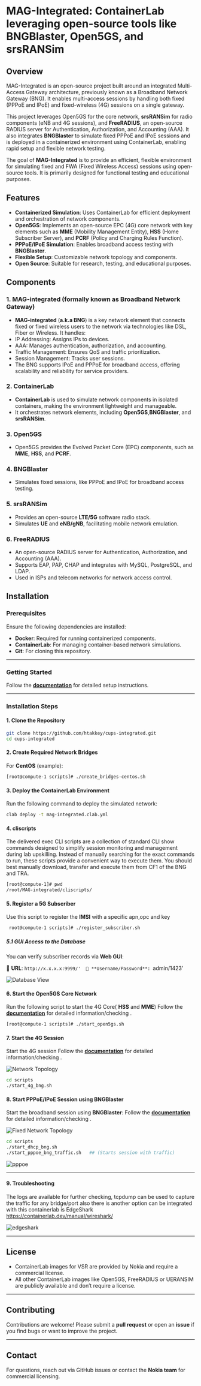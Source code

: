 # **MAG-Integrated: ContainerLab leveraging open-source tools like BNGBlaster, Open5GS, and srsRANSim**

## **Overview**

MAG-Integrated is an open-source project built around an integrated Multi-Access Gateway architecture, previously known as a Broadband Network Gateway (BNG). It enables multi-access sessions by handling both fixed (PPPoE and IPoE) and fixed-wireless (4G) sessions on a single gateway.

This project leverages Open5GS for the core network, **srsRANSim** for radio components (eNB and 4G sessions), and **FreeRADIUS**, an open-source RADIUS server for Authentication, Authorization, and Accounting (AAA). It also integrates **BNGBlaster** to simulate fixed PPPoE and IPoE sessions and is deployed in a containerized environment using ContainerLab, enabling rapid setup and flexible network testing.

The goal of **MAG-Integrated** is to provide an efficient, flexible environment for simulating fixed and FWA (Fixed Wireless Access) sessions using open-source tools. It is primarily designed for functional testing and educational purposes.

## **Features**
-	**Containerized Simulation**: Uses ContainerLab for efficient deployment and orchestration of network components.
-	**Open5GS**: Implements an open-source EPC (4G) core network with key elements such as **MME** (Mobility Management Entity), **HSS** (Home Subscriber Server), and **PCRF** (Policy and Charging Rules Function).
-	**PPPoE/IPoE Simulation**: Enables broadband access testing with **BNGBlaster**.
-	**Flexible Setup**: Customizable network topology and components.
-	**Open Source**: Suitable for research, testing, and educational purposes.

## **Components**
### **1. MAG-integrated (formally known as Broadband Network Gateway)**
-	**MAG-integrated** (**a.k.a BNG**) is a key network element that connects fixed or fixed wireless users to the network via technologies like DSL, Fiber or Wireless. It handles:
  -	IP Addressing: Assigns IPs to devices.
  -	AAA: Manages authentication, authorization, and accounting.
  -	Traffic Management: Ensures QoS and traffic prioritization.
  -	Session Management: Tracks user sessions.
-	The BNG supports IPoE and PPPoE for broadband access, offering scalability and reliability for service providers.
### **2. ContainerLab**
-	**ContainerLab** is used to simulate network components in isolated containers, making the environment lightweight and manageable.
-	It orchestrates network elements, including **Open5GS**,**BNGBlaster**, and **srsRANSim**.
### **3. Open5GS**
-	Open5GS provides the Evolved Packet Core (EPC) components, such as **MME**, **HSS**, and **PCRF**.
### **4. BNGBlaster**
-	Simulates fixed sessions, like PPPoE and IPoE  for broadband access testing.
### **5. srsRANSim** 
-	Provides an open-source **LTE/5G** software radio stack.
-	Simulates **UE** and **eNB/gNB**, facilitating mobile network emulation.
### **6. FreeRADIUS**
-	An open-source RADIUS server for Authentication, Authorization, and Accounting (AAA).
-	Supports EAP, PAP, CHAP and integrates with MySQL, PostgreSQL, and LDAP.
-	Used in ISPs and telecom networks for network access control.

## Installation

### Prerequisites
Ensure the following dependencies are installed:

- **Docker**: Required for running containerized components.
- **ContainerLab**: For managing container-based network simulations.
- **Git**: For cloning this repository.

---

### **Getting Started**

Follow the **[documentation](docs/installation_verification.md)** for detailed setup instructions.

---

### **Installation Steps**

#### **1. Clone the Repository**

   ```bash
   git clone https://github.com/htakkey/cups-integrated.git
   cd cups-integrated
   ```
#### **2. Create Required Network Bridges**

For **CentOS** (example):
```bash
[root@compute-1 scripts]# ./create_bridges-centos.sh
```
   
#### **3. Deploy the ContainerLab Environment**

Run the following command to deploy the simulated network:
```bash    
clab deploy -t mag-integrated.clab.yml
```

#### **4. cliscripts**
The delivered exec CLI scripts are a collection of standard CLI show commands designed to simplify session monitoring and management during lab upskilling. Instead of manually searching for the exact commands to run, these scripts provide a convenient way to execute them. You should best manually download, transfer and execute them from CF1 of the BNG and TRA.

```bash
[root@compute-1]# pwd
/root/MAG-integrated/cliscripts/
```
#### **5. Register a 5G Subscriber**

Use this script to register the **IMSI** with a specific apn,opc and key
```bash
 root@compute-1 scripts]# ./register_subscriber.sh 
 ```
	
##### **5.1 GUI Access to the Database**
You can verify subscriber records via **Web GUI**:

📌 **URL**: `http://x.x.x.x:9999/' 
📌 **Username/Password**: `admin/1423'  

![Database View](images/Database.png)	

#### **6. Start the Open5GS Core Network**
Run the following script to start the 4G Core( **HSS** and **MME**)
Follow the **[documentation](docs/open5gs_verification.md)** for detailed information/checking .

```bash
[root@compute-1 scripts]# ./start_open5gs.sh
```

#### **7. Start the 4G Session**
Start the 4G session 
Follow the **[documentation](docs/4G_session_verification.md)** for detailed information/checking .

![Network Topology](images/4g-non-cups.png)


```bash
cd scripts
./start_4g_bng.sh
```
#### **8. Start PPPoE/IPoE Session using BNGBlaster**
Start the broadband session using **BNGBlaster**:
Follow the **[documentation](docs/fixed-sessions_verification.md)** for detailed information/checking .

![Fixed Network Topology](images/fixed-bng.png)

```bash
cd scripts
./start_dhcp_bng.sh
./start_pppoe_bng_traffic.sh   ## (Starts session with traffic)
```
![pppoe](images/pppoe.png)
    
---

#### **9. Troubleshooting**

The logs are available for further checking, tcpdump can be used to capture the traffic for any bridge/port
also  there is another option can be integrated with this containerlab is EdgeShark https://containerlab.dev/manual/wireshark/ 
 

![edgeshark](images/edgeshark.png)

---


## **License**
- ContainerLab images for VSR are provided by Nokia and require a commercial license.
-	All other ContainerLab images like Open5GS, FreeRADIUS or UERANSIM are publicly available and don’t require a license.

------
## **Contributing**
Contributions are welcome! Please submit a **pull request** or open an **issue** if you find bugs or want to improve the project.

---

## **Contact**
For questions, reach out via GitHub issues or contact the **Nokia team** for commercial licensing.

